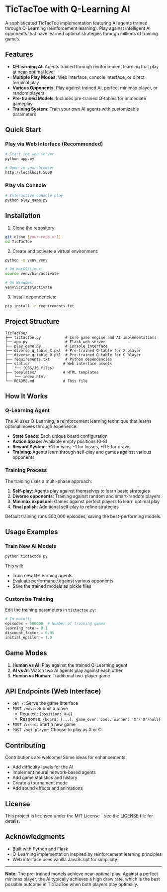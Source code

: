 # TicTacToe with Q-Learning AI

A sophisticated TicTacToe implementation featuring AI agents trained through Q-Learning (reinforcement learning). Play against intelligent AI opponents that have learned optimal strategies through millions of training games.

## Features

- **Q-Learning AI**: Agents trained through reinforcement learning that play at near-optimal level
- **Multiple Play Modes**: Web interface, console interface, or direct terminal play
- **Various Opponents**: Play against trained AI, perfect minimax player, or random players
- **Pre-trained Models**: Includes pre-trained Q-tables for immediate gameplay
- **Training System**: Train your own AI agents with customizable parameters

## Quick Start

### Play via Web Interface (Recommended)

```bash
# Start the web server
python app.py

# Open in your browser
http://localhost:5000
```

### Play via Console

```bash
# Interactive console play
python play_game.py
```

## Installation

1. Clone the repository:
```bash
git clone [your-repo-url]
cd TicTacToe
```

2. Create and activate a virtual environment:
```bash
python -m venv venv

# On macOS/Linux:
source venv/bin/activate

# On Windows:
venv\Scripts\activate
```

3. Install dependencies:
```bash
pip install -r requirements.txt
```

## Project Structure

```
TicTacToe/
├── tictactoe.py           # Core game engine and AI implementations
├── app.py                 # Flask web server
├── play_game.py           # Console interface
├── diverse_q_table_X.pkl  # Pre-trained Q-table for X player
├── diverse_q_table_O.pkl  # Pre-trained Q-table for O player
├── requirements.txt       # Python dependencies
├── static/               # Web interface assets
│   └── (CSS/JS files)
├── templates/            # HTML templates
│   └── index.html
└── README.md             # This file
```

## How It Works

### Q-Learning Agent

The AI uses Q-Learning, a reinforcement learning technique that learns optimal moves through experience:

- **State Space**: Each unique board configuration
- **Action Space**: Available empty positions (0-8)
- **Reward System**: +1 for wins, -1 for losses, +0.5 for draws
- **Training**: Agents learn through self-play and games against various opponents

### Training Process

The training uses a multi-phase approach:

1. **Self-play**: Agents play against themselves to learn basic strategies
2. **Diverse opponents**: Training against random and smart-random players
3. **Minimax exposure**: Games against perfect players to learn optimal play
4. **Final polish**: Additional self-play to refine strategies

Default training runs 500,000 episodes, saving the best-performing models.

## Usage Examples

### Train New AI Models

```bash
python tictactoe.py
```

This will:
- Train new Q-Learning agents
- Evaluate performance against various opponents
- Save the trained models as pickle files

### Customize Training

Edit the training parameters in `tictactoe.py`:

```python
# In main():
episodes = 500000  # Number of training games
learning_rate = 0.1
discount_factor = 0.95
initial_epsilon = 1.0
```

## Game Modes

1. **Human vs AI**: Play against the trained Q-Learning agent
2. **AI vs AI**: Watch two AI agents play against each other
3. **Human vs Human**: Traditional two-player game

## API Endpoints (Web Interface)

- `GET /`: Serve the game interface
- `POST /move`: Submit a move
  - Request: `{position: 0-8}`
  - Response: `{board: [...], game_over: bool, winner: 'X'/'O'/null}`
- `POST /reset`: Start a new game
- `POST /set_player`: Choose to play as X or O

## Contributing

Contributions are welcome! Some ideas for enhancements:

- Add difficulty levels for the AI
- Implement neural network-based agents
- Add game statistics and history
- Create a tournament mode
- Add sound effects and animations

## License

This project is licensed under the MIT License - see the [LICENSE](LICENSE) file for details.

## Acknowledgments

- Built with Python and Flask
- Q-Learning implementation inspired by reinforcement learning principles
- Web interface uses vanilla JavaScript for simplicity

---

**Note**: The pre-trained models achieve near-optimal play. Against a perfect minimax player, the AI typically achieves a high draw rate, which is the best possible outcome in TicTacToe when both players play optimally.